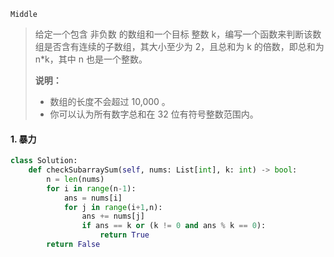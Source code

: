 `Middle`

> 给定一个包含 非负数 的数组和一个目标 整数 k，编写一个函数来判断该数组是否含有连续的子数组，其大小至少为 2，且总和为 k 的倍数，即总和为 n*k，其中 n 也是一个整数。
>
> **说明：**
>
> - 数组的长度不会超过 10,000 。
> - 你可以认为所有数字总和在 32 位有符号整数范围内。

#### 1. 暴力

```python
class Solution:
    def checkSubarraySum(self, nums: List[int], k: int) -> bool:
        n = len(nums)
        for i in range(n-1):
            ans = nums[i]
            for j in range(i+1,n):
                ans += nums[j]
                if ans == k or (k != 0 and ans % k == 0):
                    return True
        return False
```

